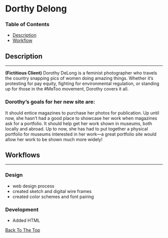 # Dorthy Delong

### Table of Contents

- [Description](#description)
- [Workflow](#workflow)

<!-- - [References](#references)
- [License](#license)
- [Author Info](#author-info) -->


## Description
---
**(Fictitious Client)** Dorothy DeLong is a feminist photographer who travels the country snapping pics of women doing amazing things. Whether it’s protesting for pay equity, fighting for environmental regulation, or standing up for those in the #MeToo movement, Dorothy covers it all.

### Dorothy’s goals for her new site are:
It should entice magazines to purchase her photos for publication. Up until now, she hasn’t had a good place to showcase her work when magazines ask for a portfolio.
It should help get her work shown in museums, both locally and abroad. Up to now, she has had to put together a physical portfolio for museums interested in her work—a great portfolio site would allow her work to be shown much more widely!

## Workflows
---
### Design
- web design process
- created sketch and digital wire frames
- created color schemes and font pairing

### Development
- Added HTML

[Back To The Top](#table-of-contents)
